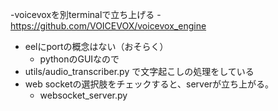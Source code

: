 -voicevoxを別terminalで立ち上げる
    -https://github.com/VOICEVOX/voicevox_engine
- eelにportの概念はない（おそらく）
    - pythonのGUIなので
- utils/audio_transcriber.py で文字起こしの処理をしている
- web socketの選択肢をチェックすると、serverが立ち上がる。
    - websocket_server.py